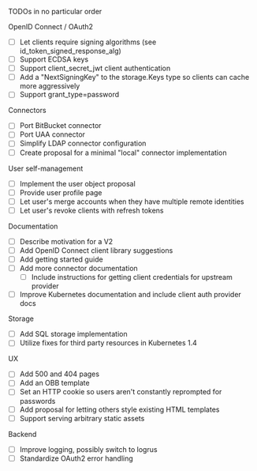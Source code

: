 TODOs in no particular order

OpenID Connect / OAuth2

- [ ] Let clients require signing algorithms (see id_token_signed_response_alg)
- [ ] Support ECDSA keys
- [ ] Support client_secret_jwt client authentication
- [ ] Add a "NextSigningKey" to the storage.Keys type so clients can cache more aggressively
- [ ] Support grant_type=password

Connectors

- [ ] Port BitBucket connector
- [ ] Port UAA connector
- [ ] Simplify LDAP connector configuration
- [ ] Create proposal for a minimal "local" connector implementation

User self-management

- [ ] Implement the user object proposal
- [ ] Provide user profile page
- [ ] Let user's merge accounts when they have multiple remote identities
- [ ] Let user's revoke clients with refresh tokens

Documentation

- [ ] Describe motivation for a V2
- [ ] Add OpenID Connect client library suggestions
- [ ] Add getting started guide
- [ ] Add more connector documentation
  - [ ] Include instructions for getting client credentials for upstream provider
- [ ] Improve Kubernetes documentation and include client auth provider docs

Storage

- [ ] Add SQL storage implementation
- [ ] Utilize fixes for third party resources in Kubernetes 1.4 

UX

- [ ] Add 500 and 404 pages
- [ ] Add an OBB template
- [ ] Set an HTTP cookie so users aren't constantly reprompted for passwords
- [ ] Add proposal for letting others style existing HTML templates
- [ ] Support serving arbitrary static assets

Backend

- [ ] Improve logging, possibly switch to logrus
- [ ] Standardize OAuth2 error handling
